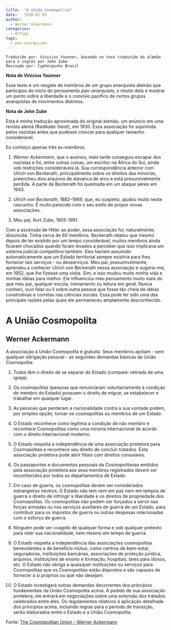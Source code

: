 ```yaml
---
title:  "A União Cosmopolita"
date:   1930-01-01
author:
  - Werner Ackermann
categories:
  - Artigo
tags:
  - pan-anarquismo
---
```

```
Traduzido por: Vinicius Yaunner, baseado no texo traduzido do alemão para o inglês por John Zube
Revisado por: Cypherpunks Brasil
```

**Nota de Vinicius Yaunner**

Esse texto é um resgate de membros de um grupo anarquista alemão que participou do início do pensamento *pan-anarquista*, o intuito dela é mostrar um ponto sobre a liberdade e o convívio pacifico de certos grupos anarquistas de movimentos distintos.


**Nota de John Zube**

Esta é minha tradução aproximada do original alemão, um anúncio em uma revista alemã (Radikaler Geist), em 1930. Essa associação foi suprimida pelos nazistas antes que pudesse crescer para qualquer tamanho considerável.

Eu conheço apenas três ex-membros. 

1. *Werner Ackermann*, que o assinou, mais tarde conseguiu escapar dos nazistas e foi, entre outras coisas, um escritor na África do Sul, ainda sob restrições consideráveis lá. Sua correspondência anterior com Ulrich von Beckerath, principalmente sobre os direitos das minorias, preencheu dois arquivos de alavanca de arco e está presumivelmente perdida. A parte de Beckerath foi queimada em um ataque aéreo em 1943.

2. *Ulrich von Beckerath*, 1882–1969, que, eu suspeito, ajudou muito neste rascunho. É muito parecido com o seu estilo de propor novas associações.

3. Meu pai, *Kurt Zube*, 1905-1991.

Com a ascensão de Hitler ao poder, essa associação foi, naturalmente, dissolvida. Tinha cerca de 60 membros. Beckerath relatou que mesmo depois de ter existido por um tempo considerável, muitos membros ainda ficaram chocados quando foram levados a perceber que isso implicava um sistema judicial competitivo também. Eles haviam assumido automaticamente que um Estado territorial sempre existiria para lhes fornecer tais serviços - ou desserviços. Meu pai, presumivelmente, aprendeu a conhecer Ulrich von Beckerath nessa associação e sugeriu-me, em 1952, que lhe fizesse uma visita. Sim, e isso mudou muito minha vida e minhas idéias para melhor. Ele influenciou meu pensamento muito mais do que meu pai, qualquer escola, treinamento ou leitura em geral. Nunca conheci, ouvi falar ou li sobre outra pessoa que fosse tão cheia de ideias construtivas e corretas nas ciências sociais. Essa pode ter sido uma das principais razões pelas quais ele permaneceu amplamente desconhecido.

# A União Cosmopolita
## Werner Ackermann

A associação à União Cosmopolita é gratuita. Seus membros apóiam - sem qualquer obrigação pessoal - as seguintes demandas básicas da União Cosmopolita:

1. Todos têm o direito de se separar do Estado (compare: retirada de uma igreja).

2. Os cosmopolitas (pessoas que renunciaram voluntariamente à condição de membro do Estado) possuem o direito de migrar, se estabelecer e trabalhar em qualquer lugar.

3. As pessoas que perderam a nacionalidade contra a sua vontade podem, por simples opção, tornar-se cosmopolitas ou membros de um Estado.

4. O Estado reconhece como legítima a condição de não membro e reconhece Cosmopolitas como uma minoria internacional de acordo com o direito internacional moderno.

5. O Estado respeita a independência de uma associação protetora para Cosmopolitas e reconhece seu direito de concluir tratados. Esta associação protetora pode abrir filiais com direitos consulares.

6. Os passaportes e documentos pessoais da Cosmopolitanas emitidos pela associação protetora aos seus membros registrados devem ser reconhecidos por todos os departamentos de Estado.

7. Em caso de guerra, os cosmopolitas devem ser considerados estrangeiros neutros. O Estado não tem nem em paz nem em tempos de guerra o direito de infringir a liberdade e os direitos de propriedade dos Cosmopolitas. Os cosmopolitas não podem ser forçados a servir nas forças armadas ou nos serviços auxiliares de guerra de um Estado, para contribuir para os impostos de guerra ou outras despesas relacionadas com o esforço de guerra.

8. Ninguém pode ser coagido de qualquer forma e sob qualquer pretexto para reter sua nacionalidade, nem mesmo em tempo de guerra.

9. O Estado respeita a independência das associações cosmopolitas benevolentes e de benefício mútuo, como centros de bem-estar, seguradoras, instituições bancárias, associações de proteção jurídica, arquivos, instituições de ensino e formação, hospitais, lares para idosos, etc. O Estado não obriga a quaisquer instituições ou serviços para Cosmopolitas que os Cosmopolitas estão dispostos e são capazes de fornecer a si próprios ou que não desejam.

10. O Estado investigará outras demandas decorrentes dos princípios fundamentais da União Cosmopolita acima. A pedido de sua associação protetora, ele entrará em negociações sobre uma extensão dos tratados celebrados entre eles. Os regulamentos relativos à aplicação detalhada dos princípios acima, incluindo regras para o período de transição, serão elaborados entre o Estado e a União Cosmopolita.

Fonte: [The Cosmopolitan Union - Werner Ackermann](http://panarchy.org/ackermann/cosmopolitan.html)